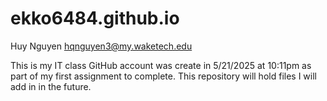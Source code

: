 # ekko6484.github.io
Huy Nguyen 
hqnguyen3@my.waketech.edu

This is my IT class GitHub account was create in 5/21/2025 at 10:11pm as part of my first assignment to complete. 
This repository will hold files I will add in in the future. 